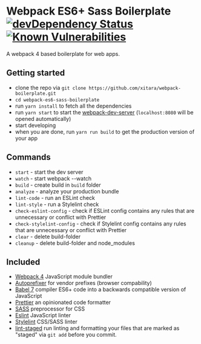 # Webpack ES6+ Sass Boilerplate [![devDependency Status](https://david-dm.org/xitara/webpack-boilerplate/dev-status.svg)](https://david-dm.org/xitara/webpack-boilerplate/?type=dev) [![Known Vulnerabilities](https://snyk.io/test/github/xitara/webpack-boilerplate/badge.svg)](https://snyk.io//test/github/xitara/webpack-boilerplate)

A webpack 4 based boilerplate for web apps.

## Getting started

- clone the repo via `git clone https://github.com/xitara/webpack-boilerplate.git`
- `cd webpack-es6-sass-boilerplate`
- run `yarn install` to fetch all the dependencies
- run `yarn start` to start the [webpack-dev-server](https://github.com/webpack/webpack-dev-server) (`localhost:8080` will be opened automatically)
- start developing
- when you are done, run `yarn run build` to get the production version of your app

## Commands

- `start` - start the dev server
- `watch` - start webpack --watch
- `build` - create build in `build` folder
- `analyze` - analyze your production bundle
- `lint-code` - run an ESLint check
- `lint-style` - run a Stylelint check
- `check-eslint-config` - check if ESLint config contains any rules that are unnecessary or conflict with Prettier
- `check-stylelint-config` - check if Stylelint config contains any rules that are unnecessary or conflict with Prettier
- `clear` - delete build-folder
- `cleanup` - delete build-folder and node_modules

## Included

- [Webpack 4](https://github.com/webpack/webpack) JavaScript module bundler
- [Autoprefixer](https://github.com/postcss/autoprefixer) for vendor prefixes (browser compability)
- [Babel 7](https://babeljs.io/) compiler ES6+ code into a backwards compatible version of JavaScript
- [Prettier](https://prettier.io/) an opinionated code formatter
- [SASS](http://sass-lang.com) preprocessor for CSS
- [Eslint](https://eslint.org) JavaScript linter
- [Stylelint](http://stylelint.io) CSS/SASS linter
- [lint-staged](https://github.com/okonet/lint-staged) run linting and formatting your files that are marked as "staged" via `git add` before you commit.

